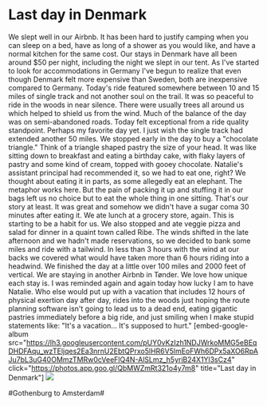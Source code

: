 # Last day in Denmark
We slept well in our Airbnb. It has been hard to justify camping when you can sleep on a bed, have as long of a shower as you would like, and have a normal kitchen for the same cost. Our stays in Denmark have all been around $50 per night, including the night we slept in our tent. As I've started to look for accommodations in Germany I've begun to realize that even though Denmark felt more expensive than Sweden, both are inexpensive compared to Germany. Today's ride featured somewhere between 10 and 15 miles of single track and not another soul on the trail. It was so peaceful to ride in the woods in near silence. There were usually trees all around us which helped to shield us from the wind. Much of the balance of the day was on semi-abandoned roads. Today felt exceptional from a ride quality standpoint. Perhaps my favorite day yet. I just wish the single track had extended another 50 miles. We stopped early in the day to buy a "chocolate triangle." Think of a triangle shaped pastry the size of your head. It was like sitting down to breakfast and eating a birthday cake, with flaky layers of pastry and some kind of cream, topped with gooey chocolate. Natalie's assistant principal had recommended it, so we had to eat one, right? We thought about eating it in parts, as some allegedly eat an elephant. The metaphor works here. But the pain of packing it up and stuffing it in our bags left us no choice but to eat the whole thing in one sitting. That's our story at least. It was great and somehow we didn't have a sugar coma 30 minutes after eating it. We ate lunch at a grocery store, again. This is starting to be a habit for us. We also stopped and ate veggie pizza and salad for dinner in a quaint town called Ribe. The winds shifted in the late afternoon and we hadn't made reservations, so we decided to bank some miles and ride with a tailwind. In less than 3 hours with the wind at our backs we covered what would have taken more than 6 hours riding into a headwind. We finished the day at a little over 100 miles and 2000 feet of vertical. We are staying in another Airbnb in Tønder. We love how unique each stay is. I was reminded again and again today how lucky I am to have Natalie. Who else would put up with a vacation that includes 12 hours of physical exertion day after day, rides into the woods just hoping the route planning software isn't going to lead us to a dead end, eating gigantic pastries immediately before a big ride, and just smiling when I make stupid statements like: "It's a vacation... It's supposed to hurt." [embed-google-album src="https://lh3.googleusercontent.com/pUY0vKzIzh1NDJWrkoMMG5eBEqDHDFAqu_wzTEljqes2Ea3nrnU2EbtQPrxo5lHR6V5lmEoFWh6DPx5aXO6RpAJu7bL3uG40OMmzTMRw0cVeeFlQ4N-AlSLmz_h5yriB24X1Yl3sCz4" click="https://photos.app.goo.gl/QbMWZmRt321o4y7m8" title="Last day in Denmark"] 
![](https://ride.whitings.org/wp-content/uploads/2019/07/screenshot_20190702-2139198811535365609208900.png)

#Gothenburg to Amsterdam#
